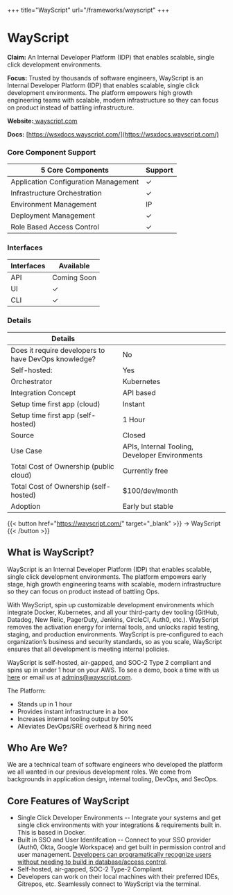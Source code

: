 +++
title="WayScript"
url="/frameworks/wayscript"
+++

# WayScript

**Claim:** An Internal Developer Platform (IDP) that enables scalable, single click development environments.

**Focus:** Trusted by thousands of software engineers, WayScript is an Internal Developer Platform (IDP) that enables scalable, single click development environments. The platform empowers high growth engineering teams with scalable, modern infrastructure so they can focus on product instead of battling infrastructure.

**Website:**[ wayscript.com](https://wayscript.com/)

**Docs:** [https://wsxdocs.wayscript.com/](https://wsxdocs.wayscript.com/)

### Core Component Support
| 5 Core Components | Support |
| --- | ----------- |
| Application Configuration Management | ✓ |
| Infrastructure Orchestration | ✓ |
| Environment Management | IP |
| Deployment Management | ✓ |
| Role Based Access Control | ✓

### Interfaces
| Interfaces | Available |
| --- | ----------- |
| API | Coming Soon |
| UI | ✓ |
| CLI | ✓ |



### Details
| Details |  |
| --- | ----------- |
| Does it require developers to have DevOps knowledge? | No |
| Self-hosted: | Yes |
| Orchestrator | Kubernetes |
| Integration Concept | API based |
| Setup time first app (cloud) | Instant |
| Setup time first app (self-hosted) | 1 Hour |
| Source | Closed |
| Use Case | APIs, Internal Tooling, Developer Environments |
| Total Cost of Ownership (public cloud) | Currently free |
| Total Cost of Ownership (self-hosted) | $100/dev/month |
| Adoption | Early but stable |

{{< button href="https://wayscript.com/" target="_blank" >}}
-> WayScript
{{< /button >}}  

What is WayScript?
---------------------

WayScript is an Internal Developer Platform (IDP) that enables scalable, single click development environments. The platform empowers early stage, high growth engineering teams with scalable, modern infrastructure so they can focus on product instead of battling Ops.

With WayScript, spin up customizable development environments which integrate Docker, Kubernetes, and all your third-party dev tooling (GitHub, Datadog, New Relic, PagerDuty, Jenkins, CircleCI, Auth0, etc.). WayScript removes the activation energy for internal tools, and unlocks rapid testing, staging, and production environments. WayScript is pre-configured to each organization’s business and security standards, so as you scale, WayScript ensures that all development is meeting internal policies.

WayScript is self-hosted, air-gapped, and SOC-2 Type 2 compliant and spins up in under 1 hour on your AWS. To see a demo, book a time with us [here](https://meetings.hubspot.com/peter-jadovich) or email us at admins@wayscript.com.

The Platform: 
* Stands up in 1 hour 
* Provides instant infrastructure in a box 
* Increases internal tooling output by 50% 
* Alleviates DevOps/SRE overhead & hiring need

Who Are We?
---------------------
We are a technical team of software engineers who developed the platform we all wanted in our previous development roles. We come from backgrounds in application design, internal tooling, DevOps, and SecOps.

Core Features of WayScript
--------------------- 
-   Single Click Developer Environments -- Integrate your systems and get single click environments with your integrations & requirements built in. This is based in Docker. 
-   Built in SSO and User Identifcation -- Connect to your SSO provider (Auth0, Okta, Google Workspace) and get built in permission control and user management. [Developers can programatically recognize users without needing to build in database/access control](https://wsxdocs.wayscript.com/building-tools/sdk/example-identify-requester-to-protected-endpoints).
- Self-hosted, air-gapped, SOC-2 Type-2 Compliant.
- Developers can work on their local machines with their preferred IDEs, Gitrepos, etc. Seamlessly connect to WayScript via the terminal. 
